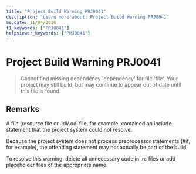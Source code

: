 ```yaml
---
title: "Project Build Warning PRJ0041"
description: "Learn more about: Project Build Warning PRJ0041"
ms.date: 11/04/2016
f1_keywords: ["PRJ0041"]
helpviewer_keywords: ["PRJ0041"]
---
```

# Project Build Warning PRJ0041

> Cannot find missing dependency 'dependency' for file 'file'. Your project may still build, but may continue to appear out of date until this file is found.

## Remarks

A file (resource file or .idl/.odl file, for example, contained an include statement that the project system could not resolve.

Because the project system does not process preprocessor statements (#if, for example), the offending statement may not actually be part of the build.

To resolve this warning, delete all unnecessary code in .rc files or add placeholder files of the appropriate name.
